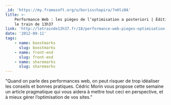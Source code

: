 ```yaml
---
_id: 'https://my.framasoft.org/u/borisschapira/?nHlz0A'
title: >-
    Performance Web : les pièges de l’optimisation a posteriori | Édition Nº18 |
    le train de 13h37
link: 'http://letrainde13h37.fr/18/performance-web-pieges-optimisation-a-posteriori/'
date: '2012-09-11'
tags:
    - name: boostmarks
      slug: boostmarks
    - name: front-end
      slug: front-end
    - name: sharemarks
      slug: sharemarks
---
```


<div class="markdown"><p>&quot;Quand on parle des performances web, on peut risquer de trop idéaliser les conseils et bonnes pratiques. Cédric Morin vous propose cette semaine un article pragmatique qui vous aidera à mettre tout ceci en perspective, et à mieux gérer l’optimisation de vos sites.&quot;
</p></div>
